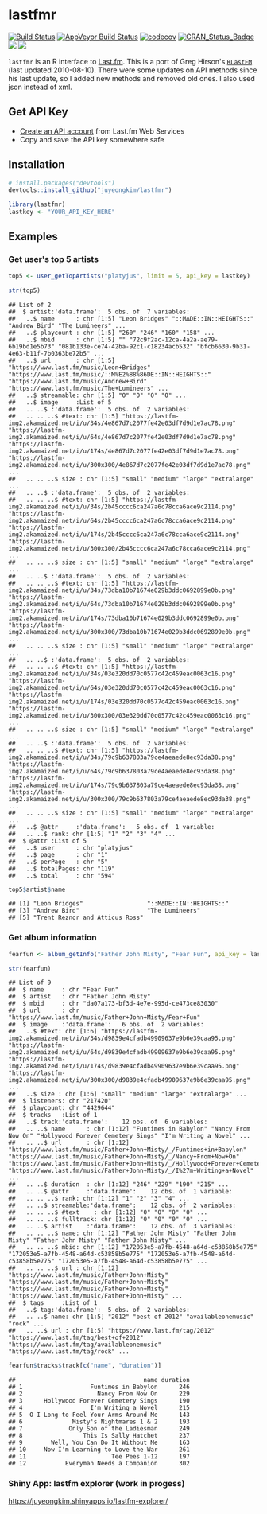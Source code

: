 lastfmr
================

[![Build Status](https://travis-ci.org/juyeongkim/lastfmr.svg?branch=master)](https://travis-ci.org/juyeongkim/lastfmr) [![AppVeyor Build Status](https://ci.appveyor.com/api/projects/status/github/juyeongkim/lastfmr?branch=master&svg=true)](https://ci.appveyor.com/project/juyeongkim/lastfmr) [![codecov](https://codecov.io/gh/juyeongkim/lastfmr/branch/master/graph/badge.svg)](https://codecov.io/gh/juyeongkim/lastfmr) [![CRAN\_Status\_Badge](http://www.r-pkg.org/badges/version/lastfmr)](https://cran.r-project.org/package=lastfmr) ![](http://cranlogs.r-pkg.org/badges/lastfmr?color=yellow) ![](http://cranlogs.r-pkg.org/badges/grand-total/lastfmr?color=yellowgreen)

`lastfmr` is an R interface to [Last.fm](http://www.last.fm/api). This is a port of Greg Hirson's [`RLastFM`](https://cran.r-project.org/package=RLastFM) (last updated 2010-08-10). There were some updates on API methods since his last update, so I added new methods and removed old ones. I also used json instead of xml.

Get API Key
-----------

-   [Create an API account](http://www.last.fm/api/account/create) from Last.fm Web Services
-   Copy and save the API key somewhere safe

Installation
------------

``` r
# install.packages("devtools")
devtools::install_github("juyeongkim/lastfmr")

library(lastfmr)
lastkey <- "YOUR_API_KEY_HERE"
```

Examples
--------

### Get user's top 5 artists

``` r
top5 <- user_getTopArtists("platyjus", limit = 5, api_key = lastkey)

str(top5)
```

    ## List of 2
    ##  $ artist:'data.frame':  5 obs. of  7 variables:
    ##   ..$ name      : chr [1:5] "Leon Bridges" "::M∆DE::IN::HEIGHTS::" "Andrew Bird" "The Lumineers" ...
    ##   ..$ playcount : chr [1:5] "260" "246" "160" "158" ...
    ##   ..$ mbid      : chr [1:5] "" "72c9f2ac-12ca-4a2a-ae79-6b19bd1e5b73" "081b133e-ce74-42ba-92c1-c18234acb532" "bfcb6630-9b31-4e63-b11f-7b0363be72b5" ...
    ##   ..$ url       : chr [1:5] "https://www.last.fm/music/Leon+Bridges" "https://www.last.fm/music/::M%E2%88%86DE::IN::HEIGHTS::" "https://www.last.fm/music/Andrew+Bird" "https://www.last.fm/music/The+Lumineers" ...
    ##   ..$ streamable: chr [1:5] "0" "0" "0" "0" ...
    ##   ..$ image     :List of 5
    ##   .. ..$ :'data.frame':  5 obs. of  2 variables:
    ##   .. .. ..$ #text: chr [1:5] "https://lastfm-img2.akamaized.net/i/u/34s/4e867d7c2077fe42e03df7d9d1e7ac78.png" "https://lastfm-img2.akamaized.net/i/u/64s/4e867d7c2077fe42e03df7d9d1e7ac78.png" "https://lastfm-img2.akamaized.net/i/u/174s/4e867d7c2077fe42e03df7d9d1e7ac78.png" "https://lastfm-img2.akamaized.net/i/u/300x300/4e867d7c2077fe42e03df7d9d1e7ac78.png" ...
    ##   .. .. ..$ size : chr [1:5] "small" "medium" "large" "extralarge" ...
    ##   .. ..$ :'data.frame':  5 obs. of  2 variables:
    ##   .. .. ..$ #text: chr [1:5] "https://lastfm-img2.akamaized.net/i/u/34s/2b45cccc6ca247a6c78cca6ace9c2114.png" "https://lastfm-img2.akamaized.net/i/u/64s/2b45cccc6ca247a6c78cca6ace9c2114.png" "https://lastfm-img2.akamaized.net/i/u/174s/2b45cccc6ca247a6c78cca6ace9c2114.png" "https://lastfm-img2.akamaized.net/i/u/300x300/2b45cccc6ca247a6c78cca6ace9c2114.png" ...
    ##   .. .. ..$ size : chr [1:5] "small" "medium" "large" "extralarge" ...
    ##   .. ..$ :'data.frame':  5 obs. of  2 variables:
    ##   .. .. ..$ #text: chr [1:5] "https://lastfm-img2.akamaized.net/i/u/34s/73dba10b71674e029b3ddc0692899e0b.png" "https://lastfm-img2.akamaized.net/i/u/64s/73dba10b71674e029b3ddc0692899e0b.png" "https://lastfm-img2.akamaized.net/i/u/174s/73dba10b71674e029b3ddc0692899e0b.png" "https://lastfm-img2.akamaized.net/i/u/300x300/73dba10b71674e029b3ddc0692899e0b.png" ...
    ##   .. .. ..$ size : chr [1:5] "small" "medium" "large" "extralarge" ...
    ##   .. ..$ :'data.frame':  5 obs. of  2 variables:
    ##   .. .. ..$ #text: chr [1:5] "https://lastfm-img2.akamaized.net/i/u/34s/03e320dd70c0577c42c459eac0063c16.png" "https://lastfm-img2.akamaized.net/i/u/64s/03e320dd70c0577c42c459eac0063c16.png" "https://lastfm-img2.akamaized.net/i/u/174s/03e320dd70c0577c42c459eac0063c16.png" "https://lastfm-img2.akamaized.net/i/u/300x300/03e320dd70c0577c42c459eac0063c16.png" ...
    ##   .. .. ..$ size : chr [1:5] "small" "medium" "large" "extralarge" ...
    ##   .. ..$ :'data.frame':  5 obs. of  2 variables:
    ##   .. .. ..$ #text: chr [1:5] "https://lastfm-img2.akamaized.net/i/u/34s/79c9b637803a79ce4aeaede8ec93da38.png" "https://lastfm-img2.akamaized.net/i/u/64s/79c9b637803a79ce4aeaede8ec93da38.png" "https://lastfm-img2.akamaized.net/i/u/174s/79c9b637803a79ce4aeaede8ec93da38.png" "https://lastfm-img2.akamaized.net/i/u/300x300/79c9b637803a79ce4aeaede8ec93da38.png" ...
    ##   .. .. ..$ size : chr [1:5] "small" "medium" "large" "extralarge" ...
    ##   ..$ @attr     :'data.frame':   5 obs. of  1 variable:
    ##   .. ..$ rank: chr [1:5] "1" "2" "3" "4" ...
    ##  $ @attr :List of 5
    ##   ..$ user      : chr "platyjus"
    ##   ..$ page      : chr "1"
    ##   ..$ perPage   : chr "5"
    ##   ..$ totalPages: chr "119"
    ##   ..$ total     : chr "594"

``` r
top5$artist$name
```

    ## [1] "Leon Bridges"                  "::M∆DE::IN::HEIGHTS::"        
    ## [3] "Andrew Bird"                   "The Lumineers"                
    ## [5] "Trent Reznor and Atticus Ross"

### Get album information

``` r
fearfun <- album_getInfo("Father John Misty", "Fear Fun", api_key = lastkey)

str(fearfun)
```

    ## List of 9
    ##  $ name     : chr "Fear Fun"
    ##  $ artist   : chr "Father John Misty"
    ##  $ mbid     : chr "da07a173-bf3d-4e7e-995d-ce473ce83030"
    ##  $ url      : chr "https://www.last.fm/music/Father+John+Misty/Fear+Fun"
    ##  $ image    :'data.frame':   6 obs. of  2 variables:
    ##   ..$ #text: chr [1:6] "https://lastfm-img2.akamaized.net/i/u/34s/d9839e4cfadb49909637e9b6e39caa95.png" "https://lastfm-img2.akamaized.net/i/u/64s/d9839e4cfadb49909637e9b6e39caa95.png" "https://lastfm-img2.akamaized.net/i/u/174s/d9839e4cfadb49909637e9b6e39caa95.png" "https://lastfm-img2.akamaized.net/i/u/300x300/d9839e4cfadb49909637e9b6e39caa95.png" ...
    ##   ..$ size : chr [1:6] "small" "medium" "large" "extralarge" ...
    ##  $ listeners: chr "217420"
    ##  $ playcount: chr "4429644"
    ##  $ tracks   :List of 1
    ##   ..$ track:'data.frame':    12 obs. of  6 variables:
    ##   .. ..$ name      : chr [1:12] "Funtimes in Babylon" "Nancy From Now On" "Hollywood Forever Cemetery Sings" "I'm Writing a Novel" ...
    ##   .. ..$ url       : chr [1:12] "https://www.last.fm/music/Father+John+Misty/_/Funtimes+in+Babylon" "https://www.last.fm/music/Father+John+Misty/_/Nancy+From+Now+On" "https://www.last.fm/music/Father+John+Misty/_/Hollywood+Forever+Cemetery+Sings" "https://www.last.fm/music/Father+John+Misty/_/I%27m+Writing+a+Novel" ...
    ##   .. ..$ duration  : chr [1:12] "246" "229" "190" "215" ...
    ##   .. ..$ @attr     :'data.frame':    12 obs. of  1 variable:
    ##   .. .. ..$ rank: chr [1:12] "1" "2" "3" "4" ...
    ##   .. ..$ streamable:'data.frame':    12 obs. of  2 variables:
    ##   .. .. ..$ #text    : chr [1:12] "0" "0" "0" "0" ...
    ##   .. .. ..$ fulltrack: chr [1:12] "0" "0" "0" "0" ...
    ##   .. ..$ artist    :'data.frame':    12 obs. of  3 variables:
    ##   .. .. ..$ name: chr [1:12] "Father John Misty" "Father John Misty" "Father John Misty" "Father John Misty" ...
    ##   .. .. ..$ mbid: chr [1:12] "172053e5-a7fb-4548-a64d-c53858b5e775" "172053e5-a7fb-4548-a64d-c53858b5e775" "172053e5-a7fb-4548-a64d-c53858b5e775" "172053e5-a7fb-4548-a64d-c53858b5e775" ...
    ##   .. .. ..$ url : chr [1:12] "https://www.last.fm/music/Father+John+Misty" "https://www.last.fm/music/Father+John+Misty" "https://www.last.fm/music/Father+John+Misty" "https://www.last.fm/music/Father+John+Misty" ...
    ##  $ tags     :List of 1
    ##   ..$ tag:'data.frame':  5 obs. of  2 variables:
    ##   .. ..$ name: chr [1:5] "2012" "best of 2012" "availableonemusic" "rock" ...
    ##   .. ..$ url : chr [1:5] "https://www.last.fm/tag/2012" "https://www.last.fm/tag/best+of+2012" "https://www.last.fm/tag/availableonemusic" "https://www.last.fm/tag/rock" ...

``` r
fearfun$tracks$track[c("name", "duration")]
```

    ##                                    name duration
    ## 1                   Funtimes in Babylon      246
    ## 2                     Nancy From Now On      229
    ## 3      Hollywood Forever Cemetery Sings      190
    ## 4                   I'm Writing a Novel      215
    ## 5  O I Long to Feel Your Arms Around Me      143
    ## 6              Misty's Nightmares 1 & 2      193
    ## 7             Only Son of the Ladiesman      249
    ## 8                 This Is Sally Hatchet      237
    ## 9        Well, You Can Do It Without Me      163
    ## 10     Now I'm Learning to Love the War      261
    ## 11                        Tee Pees 1-12      197
    ## 12           Everyman Needs a Companion      302

### Shiny App: lastfm explorer (work in progess)

<https://juyeongkim.shinyapps.io/lastfm-explorer/>
